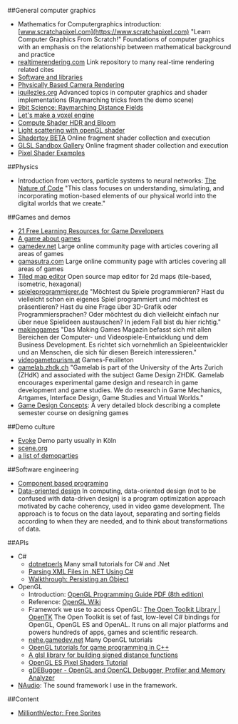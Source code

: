 ##General computer graphics
+ Mathematics for Computergraphics introduction: [www.scratchapixel.com](https://www.scratchapixel.com) "Learn Computer Graphics From Scratch!" Foundations of computer graphics with an emphasis on the relationship between mathematical background and practice
+ [realtimerendering.com](http://www.realtimerendering.com/) Link repository to many real-time rendering related cites
+ [Software and libraries](http://www.dgp.toronto.edu/~rms/links.html)
+ [Physically Based Camera Rendering](https://extremeistan.wordpress.com/2014/09/24/physically-based-camera-rendering)
+ [iquilezles.org](http://www.iquilezles.org/) Advanced topics in computer graphics and shader implementations (Raymarching tricks from the demo scene)
+ [9bit Science: Raymarching Distance Fields](http://9bitscience.blogspot.com/2013/07/raymarching-distance-fields_14.html)
+ [Let's make a voxel engine](https://sites.google.com/site/letsmakeavoxelengine/)
+ [Compute Shader HDR and Bloom](https://software.intel.com/en-us/articles/compute-shader-hdr-and-bloom)
+ [Light scattering with openGL shader](http://fabiensanglard.net/lightScattering/)
+ [Shadertoy BETA](http://www.shadertoy.com/) Online fragment shader collection and execution
+ [GLSL Sandbox Gallery](http://glslsandbox.com/) Online fragment shader collection and execution
+ [Pixel Shader Examples](http://pixelshaders.com/examples/)

##Physics
+ Introduction from vectors, particle systems to neural networks: [The Nature of Code](https://natureofcode.com) "This class focuses on understanding, simulating, and incorporating motion-based elements of our physical world into the digital worlds that we create."

##Games and demos
+ [21 Free Learning Resources for Game Developers](http://www.gamecareerguide.com/features/1455/21_free_learning_resources_for_.php)
+ [A game about games](http://www.kongregate.com/de/games/pixelate/understanding-games-episode-1)
+ [gamedev.net](https://www.gamedev.net) Large online community page with articles covering all areas of games
+ [gamasutra.com](https://www.gamasutra.com) Large online community page with articles covering all areas of games
+ [Tiled map editor](http://www.mapeditor.org/) Open source map editor for 2d maps (tile-based, isometric, hexagonal)
+ [spieleprogrammierer.de](https://www.spieleprogrammierer.de/) "Möchtest du Spiele programmieren? Hast du vielleicht schon ein eigenes Spiel programmiert und möchtest es präsentieren? Hast du eine Frage über 3D-Grafik oder Programmiersprachen? Oder möchtest du dich vielleicht einfach nur über neue Spielideen austauschen? In jedem Fall bist du hier richtig."
+ [makinggames](http://www.makinggames.biz/) "Das Making Games Magazin befasst sich mit allen Bereichen der Computer- und Videospiele-Entwicklung und dem Business Development. Es richtet sich vornehmlich an Spieleentwickler und an Menschen, die sich für diesen Bereich interessieren."
+ [videogametourism.at](https://videogametourism.at) Games-Feuilleton
+ [gamelab.zhdk.ch](http://gamelab.zhdk.ch/) "Gamelab is part of the University of the Arts Zurich (ZHdK) and associated with the subject Game Design ZHDK. Gamelab encourages experimental game design and research in game development and game studies. We do research in Game Mechanics, Artgames, Interface Design, Game Studies and Virtual Worlds."
+ [Game Design Concepts](https://gamedesignconcepts.wordpress.com/): A very detailed block describing a complete semester course on designing games 

##Demo culture
+ [Evoke](https://www.evoke.eu) Demo party usually in Köln
+ [scene.org](http://www.scene.org/)
+ [a list of demoparties](http://www.demoparty.net/)

##Software engineering
+ [Component based programing](http://cowboyprogramming.com/2007/01/05/evolve-your-heirachy/)
+ [Data-oriented design](http://www.dataorienteddesign.com/dodmain/dodmain.html) In computing, data-oriented design (not to be confused with data-driven design) is a program optimization approach motivated by cache coherency, used in video game development. The approach is to focus on the data layout, separating and sorting fields according to when they are needed, and to think about transformations of data.

##APIs
+ C#
	+ [dotnetperls](https://www.dotnetperls.com/) Many small tutorials for C# and .Net
	+ [Parsing XML Files in .NET Using C#](http://www.drdobbs.com/windows/parsing-xml-files-in-net-using-c/184416669)
	+ [Walkthrough: Persisting an Object](https://msdn.microsoft.com/en-us/library/et91as27.aspx)
+ OpenGL
    + Introduction: [OpenGL Programming Guide PDF (8th edition)](https://www.ics.uci.edu/~gopi/CS211B/opengl_programming_guide_8th_edition.pdf)
    + Reference: [OpenGL Wiki](https://www.opengl.org/wiki/Main_Page)
	+ Framework we use to access OpenGL: [The Open Toolkit Library | OpenTK](https://opentk.github.io/) The Open Toolkit is set of fast, low-level C# bindings for OpenGL, OpenGL ES and OpenAL. It runs on all major platforms and powers hundreds of apps, games and scientific research.
	+ [nehe.gamedev.net](http://nehe.gamedev.net/) Many OpenGL tutorials
	+ [OpenGL tutorials for game programming in C++](http://in2gpu.com/category/game-development/)
	+ [A glsl library for building signed distance functions](http://mercury.sexy/hg_sdf/)
    + [OpenGL ES Pixel Shaders Tutorial](http://www.raywenderlich.com/70208/opengl-es-pixel-shaders-tutorial)
    + [gDEBugger - OpenGL and OpenCL Debugger, Profiler and Memory Analyzer](http://www.gremedy.com/)
+ [NAudio](https://naudio.codeplex.com/documentation): The sound framework I use in the framework.

##Content
+ [MillionthVector: Free Sprites](http://millionthvector.blogspot.com/p/free-sprites.html)
